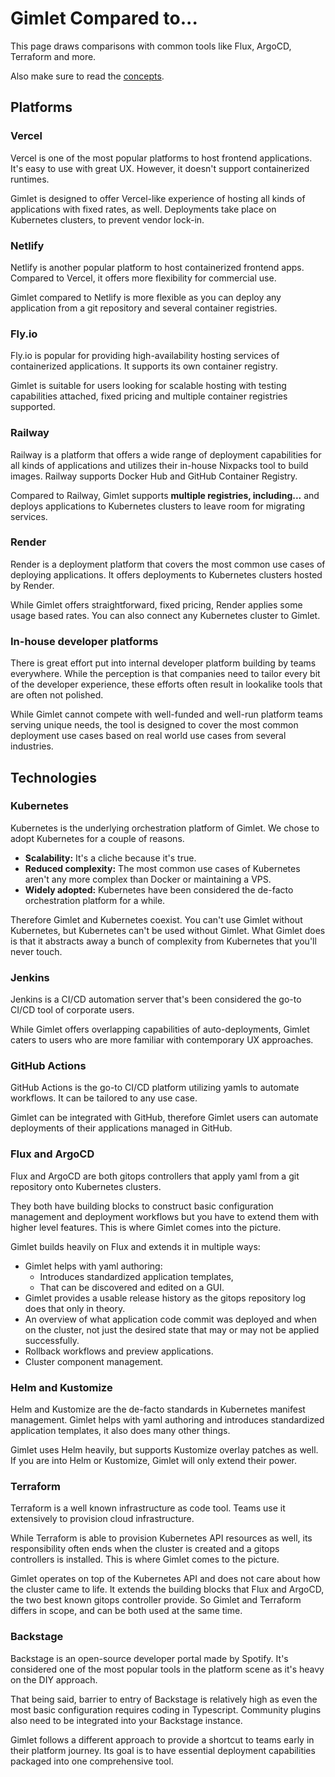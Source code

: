 # Gimlet Compared to...

This page draws comparisons with common tools like Flux, ArgoCD, Terraform and more.

Also make sure to read the [concepts](https://gimlet.io/docs/concepts).
## Platforms
### Vercel

Vercel is one of the most popular platforms to host frontend applications. It's easy to use with great UX. However, it doesn't support containerized runtimes.

Gimlet is designed to offer Vercel-like experience of hosting all kinds of applications with fixed rates, as well. Deployments take place on Kubernetes clusters, to prevent vendor lock-in.

### Netlify

Netlify is another popular platform to host containerized frontend apps. Compared to Vercel, it offers more flexibility for commercial use.

Gimlet compared to Netlify is more flexible as you can deploy any application from a git repository and several container registries.

### Fly.io

Fly.io is popular for providing high-availability hosting services of containerized applications. It supports its own container registry.

Gimlet is suitable for users looking for scalable hosting with testing capabilities attached, fixed pricing and multiple container registries supported.

### Railway

Railway is a platform that offers a wide range of deployment capabilities for all kinds of applications and utilizes their in-house Nixpacks tool to build images. Railway supports Docker Hub and GitHub Container Registry.

Compared to Railway, Gimlet supports **multiple registries, including...** and deploys applications to Kubernetes clusters to leave room for migrating services.

### Render

Render is a deployment platform that covers the most common use cases of deploying applications. It offers deployments to Kubernetes clusters hosted by Render.

While Gimlet offers straightforward, fixed pricing, Render applies some usage based rates. You can also connect any Kubernetes cluster to Gimlet.

### In-house developer platforms

There is great effort put into internal developer platform building by teams everywhere. While the perception is that companies need to tailor every bit of the developer experience, these efforts often result in lookalike tools that are often not polished.

While Gimlet cannot compete with well-funded and well-run platform teams serving unique needs, the tool is designed to cover the most common deployment use cases based on real world use cases from several industries.

## Technologies

### Kubernetes

Kubernetes is the underlying orchestration platform of Gimlet. We chose to adopt Kubernetes for a couple of reasons.

- **Scalability:** It's a cliche because it's true.
- **Reduced complexity:** The most common use cases of Kubernetes aren't any more complex than Docker or maintaining a VPS.
- **Widely adopted:** Kubernetes have been considered the de-facto orchestration platform for a while.

Therefore Gimlet and Kubernetes coexist. You can't use Gimlet without Kubernetes, but Kubernetes can't be used without Gimlet. What Gimlet does is that it abstracts away a bunch of complexity from Kubernetes that you'll never touch.
### Jenkins

Jenkins is a CI/CD automation server that's been considered the go-to CI/CD tool of corporate users.

While Gimlet offers overlapping capabilities of auto-deployments, Gimlet caters to users who are more familiar with contemporary UX approaches.
### GitHub Actions

GitHub Actions is the go-to CI/CD platform utilizing yamls to automate workflows. It can be tailored to any use case.

Gimlet can be integrated with GitHub, therefore Gimlet users can automate deployments of their applications managed in GitHub.
### Flux and ArgoCD

Flux and ArgoCD are both gitops controllers that apply yaml from a git repository onto Kubernetes clusters.

They both have building blocks to construct basic configuration management and deployment workflows but you have to extend them with higher level features. This is where Gimlet comes into the picture.

Gimlet builds heavily on Flux and extends it in multiple ways:

- Gimlet helps with yaml authoring:
    - Introduces standardized application templates,
    - That can be discovered and edited on a GUI.
- Gimlet provides a usable release history as the gitops repository log does that only in theory.
- An overview of what application code commit was deployed and when on the cluster, not just the desired state that may or may not be applied successfully.
- Rollback workflows and preview applications.
- Cluster component management.

### Helm and Kustomize

Helm and Kustomize are the de-facto standards in Kubernetes manifest management. Gimlet helps with yaml authoring and introduces standardized application templates, it also does many other things.

Gimlet uses Helm heavily, but supports Kustomize overlay patches as well. If you are into Helm or Kustomize, Gimlet will only extend their power.

### Terraform

Terraform is a well known infrastructure as code tool. Teams use it extensively to provision cloud infrastructure.

While Terraform is able to provision Kubernetes API resources as well, its responsibility often ends when the cluster is created and a gitops controllers is installed. This is where Gimlet comes to the picture.

Gimlet operates on top of the Kubernetes API and does not care about how the cluster came to life. It extends the building blocks that Flux and ArgoCD, the two best known gitops controller provide. So Gimlet and Terraform differs in scope, and can be both used at the same time.

### Backstage

Backstage is an open-source developer portal made by Spotify. It's considered one of the most popular tools in the platform scene as it's heavy on the DIY approach.

That being said, barrier to entry of Backstage is relatively high as even the most basic configuration requires coding in Typescript. Community plugins also need to be integrated into your Backstage instance.

Gimlet follows a different approach to provide a shortcut to teams early in their platform journey. Its goal is to have essential deployment capabilities packaged into one comprehensive tool.
